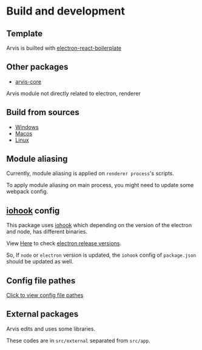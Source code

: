 # Build and development

## Template

Arvis is builted with [electron-react-boilerplate](https://github.com/electron-react-boilerplate/electron-react-boilerplate)

## Other packages

* [arvis-core](https://github.com/jopemachine/arvis-core)

Arvis module not directly related to electron, renderer

## Build from sources

* [Windows](./build-windows.md)
* [Macos](./build-macos.md)
* [Linux](./build-linux.md)

## Module aliasing

Currently, module aliasing is applied on `renderer process`'s scripts.

To apply module aliasing on main process, you might need to update some webpack config.

## [iohook](https://github.com/wilix-team/iohook) config

This package uses [iohook](https://github.com/wilix-team/iohook) which depending on the version of the electron and node, has different binaries.

View [Here](https://github.com/electron/releases) to check [electron release versions](https://github.com/electron/releases).

So, If `node` or `electron` version is updated, the `iohook` config of `package.json` should be updated as well.

## Config file pathes

[Click to view config file pathes](./config-file-paths.md)

## External packages

Arvis edits and uses some libraries.

These codes are in `src/external` separated from `src/app`.